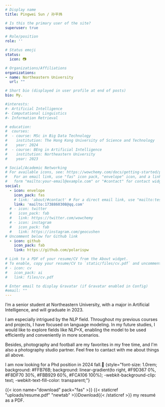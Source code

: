 ```yaml
---
# Display name
title: Pingwei Sun / 孙平炜

# Is this the primary user of the site?
superuser: true

# Role/position
role: ''

# Status emoji
status: 
  icon: 📷

# Organizations/Affiliations
organizations:
- name: Northeastern University
  url: ""

# Short bio (displayed in user profile at end of posts)
bio: My.

#interests:
#- Artificial Intelligence
#- Computational Linguistics
#- Information Retrieval

# education:
#  courses:
#  - course: MSc in Big Data Technology
#    institution: The Hong Kong University of Science and Technology
#    year: 2024
#  - course: BEng in Artificial Intelligence
#    institution: Northeastern University
#    year: 2023

# Social/Academic Networking
# For available icons, see: https://wowchemy.com/docs/getting-started/page-builder/#icons
#   For an email link, use "fas" icon pack, "envelope" icon, and a link in the
#   form "mailto:your-email@example.com" or "#contact" for contact widget.
social:
  - icon: envelope
    icon_pack: fas
    # link: 'about/#contact' # For a direct email link, use "mailto:test@example.org".
    link: 'mailto:1738860308@qq.com'
  # - icon: twitter
  #   icon_pack: fab
  #   link: https://twitter.com/wowchemy
  # - icon: instagram
  #   icon_pack: fab
  #   link: https://instagram.com/geocushen
# Uncomment below for Github link
  - icon: github
    icon_pack: fab
    link: https://github.com/polarispw

# Link to a PDF of your resume/CV from the About widget.
# To enable, copy your resume/CV to `static/files/cv.pdf` and uncomment the lines below.
# - icon: cv
#   icon_pack: ai
#   link: files/cv.pdf

# Enter email to display Gravatar (if Gravatar enabled in Config)
#email: ""
---
```


I’m a senior student at Northeastern University, with a major in Artificial Intelligence, and will graduate in 2023.

I am especially intrigued by the NLP field. Throughout my previous courses and projects, I have focused on language modeling. In my future studies, I would like to explore fields like NLP+X, enabling the model to be used efficiently and conveniently in more scenarios.

Besides, photography and football are my favorites in my free time, and I'm also a photography studio partner. Feel free to cantact with me about things all above.

I am now looking for a Phd position in 2024 fall.💪 
{style="font-size: 1.0rem; background: #FFB76B; background: linear-gradient(to right, #F9D367 0%, #F8DF70 30%, #FBB929 60%, #FCA106 100%); -webkit-background-clip: text; -webkit-text-fill-color: transparent;"}

{{< icon name="download" pack="fas" >}} {{< staticref "uploads/resume.pdf" "newtab" >}}Download{{< /staticref >}} my resumé as a PDF.
